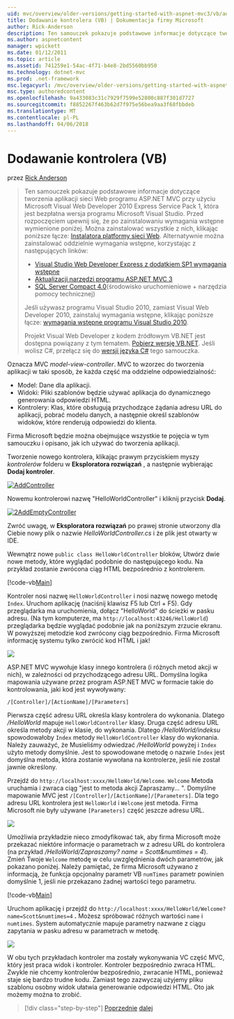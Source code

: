 ```yaml
---
uid: mvc/overview/older-versions/getting-started-with-aspnet-mvc3/vb/adding-a-controller
title: Dodawanie kontrolera (VB) | Dokumentacja firmy Microsoft
author: Rick-Anderson
description: Ten samouczek pokazuje podstawowe informacje dotyczące tworzenia aplikacji sieci Web programu ASP.NET MVC przy użyciu Microsoft Visual Web Developer 2010 Express Service Pack 1, która jest...
ms.author: aspnetcontent
manager: wpickett
ms.date: 01/12/2011
ms.topic: article
ms.assetid: 741259e1-54ac-4f71-b4e8-2bd5560bb950
ms.technology: dotnet-mvc
ms.prod: .net-framework
msc.legacyurl: /mvc/overview/older-versions/getting-started-with-aspnet-mvc3/vb/adding-a-controller
msc.type: authoredcontent
ms.openlocfilehash: 9a433083c31c7929f7599e52800c887f301d7727
ms.sourcegitcommit: f8852267f463b62d7f975e56bea9aa3f68fbbdeb
ms.translationtype: MT
ms.contentlocale: pl-PL
ms.lasthandoff: 04/06/2018
---
```

<a name="adding-a-controller-vb"></a>Dodawanie kontrolera (VB)
====================
przez [Rick Anderson](https://github.com/Rick-Anderson)

> Ten samouczek pokazuje podstawowe informacje dotyczące tworzenia aplikacji sieci Web programu ASP.NET MVC przy użyciu Microsoft Visual Web Developer 2010 Express Service Pack 1, która jest bezpłatna wersja programu Microsoft Visual Studio. Przed rozpoczęciem upewnij się, że po zainstalowaniu wymagania wstępne wymienione poniżej. Można zainstalować wszystkie z nich, klikając poniższe łącze: [Instalatora platformy sieci Web](https://www.microsoft.com/web/gallery/install.aspx?appid=VWD2010SP1Pack). Alternatywnie można zainstalować oddzielnie wymagania wstępne, korzystając z następujących linków:
> 
> - [Visual Studio Web Developer Express z dodatkiem SP1 wymagania wstępne](https://www.microsoft.com/web/gallery/install.aspx?appid=VWD2010SP1Pack)
> - [Aktualizacji narzędzi programu ASP.NET MVC 3](https://www.microsoft.com/web/gallery/install.aspx?appsxml=&amp;appid=MVC3)
> - [SQL Server Compact 4.0](https://www.microsoft.com/web/gallery/install.aspx?appid=SQLCE;SQLCEVSTools_4_0)(środowisko uruchomieniowe + narzędzia pomocy technicznej)
> 
> Jeśli używasz programu Visual Studio 2010, zamiast Visual Web Developer 2010, zainstaluj wymagania wstępne, klikając poniższe łącze: [wymagania wstępne programu Visual Studio 2010](https://www.microsoft.com/web/gallery/install.aspx?appsxml=&amp;appid=VS2010SP1Pack).
> 
> Projekt Visual Web Developer z kodem źródłowym VB.NET jest dostępna powiązany z tym tematem. [Pobierz wersję VB.NET](https://code.msdn.microsoft.com/Introduction-to-MVC-3-10d1b098). Jeśli wolisz C#, przełącz się do [wersji języka C#](../cs/adding-a-controller.md) tego samouczka.


Oznacza MVC *model-view-controller*. MVC to wzorzec do tworzenia aplikacji w taki sposób, że każda część ma oddzielne odpowiedzialność:

- Model: Dane dla aplikacji.
- Widoki: Pliki szablonów będzie używać aplikacja do dynamicznego generowania odpowiedzi HTML.
- Kontrolery: Klas, które obsługują przychodzące żądania adresu URL do aplikacji, pobrać modelu danych, a następnie określ szablonów widoków, które renderują odpowiedzi do klienta.

Firma Microsoft będzie można obejmujące wszystkie te pojęcia w tym samouczku i opisano, jak ich używać do tworzenia aplikacji.

Tworzenie nowego kontrolera, klikając prawym przyciskiem myszy *kontrolerów* folderu w **Eksploratora rozwiązań** , a następnie wybierając **Dodaj kontroler**.

[![AddController](adding-a-controller/_static/image2.png "AddController")](adding-a-controller/_static/image1.png)

Nowemu kontrolerowi nazwę &quot;HelloWorldController&quot; i kliknij przycisk **Dodaj**.

[![2AddEmptyController](adding-a-controller/_static/image4.png "2AddEmptyController")](adding-a-controller/_static/image3.png)

Zwróć uwagę, w **Eksploratora rozwiązań** po prawej stronie utworzony dla Ciebie nowy plik o nazwie *HelloWorldController.cs* i że plik jest otwarty w IDE.

Wewnątrz nowe `public class HelloWorldController` bloków, Utwórz dwie nowe metody, które wyglądać podobnie do następującego kodu. Na przykład zostanie zwrócona ciąg HTML bezpośrednio z kontrolerem.

[!code-vb[Main](adding-a-controller/samples/sample1.vb)]

Kontroler nosi nazwę `HelloWorldController` i nosi nazwę nowego metodę `Index`. Uruchom aplikację (naciśnij klawisz F5 lub Ctrl + F5). Gdy przeglądarka ma uruchomienia, dołącz &quot;HelloWorld&quot; do ścieżki w pasku adresu. (Na tym komputerze, ma `http://localhost:43246/HelloWorld`) przeglądarka będzie wyglądać podobnie jak na poniższym zrzucie ekranu. W powyższej metodzie kod zwrócony ciąg bezpośrednio. Firma Microsoft informację systemu tylko zwrócić kod HTML i jak!

![](adding-a-controller/_static/image5.png)

ASP.NET MVC wywołuje klasy innego kontrolera (i różnych metod akcji w nich), w zależności od przychodzącego adresu URL. Domyślna logika mapowania używane przez program ASP.NET MVC w formacie takie do kontrolowania, jaki kod jest wywoływany:

`/[Controller]/[ActionName]/[Parameters]`

Pierwsza część adresu URL określa klasy kontrolera do wykonania. Dlatego */HelloWorld* mapuje `HelloWorldController` klasy. Druga część adresu URL określa metody akcji w klasie, do wykonania. Dlatego */HelloWorld/indeksu* spowodowałoby `Index` metody `HelloWorldController` klasy do wykonania. Należy zauważyć, że Musieliśmy odwiedzać */HelloWorld* powyżej i `Index` użyto metody domyślnie. Jest to spowodowane metodę o nazwie `Index` jest domyślna metoda, która zostanie wywołana na kontrolerze, jeśli nie został jawnie określony.

Przejdź do `http://localhost:xxxx/HelloWorld/Welcome`. `Welcome` Metoda uruchamia i zwraca ciąg &quot;jest to metoda akcji Zapraszamy... &quot;. Domyślne mapowanie MVC jest `/[Controller]/[ActionName]/[Parameters]`. Dla tego adresu URL kontrolera jest `HelloWorld` i `Welcome` jest metoda. Firma Microsoft nie były używane `[Parameters]` część jeszcze adresu URL.

![](adding-a-controller/_static/image6.png)

Umożliwia przykładzie nieco zmodyfikować tak, aby firma Microsoft może przekazać niektóre informacje o parametrach w z adresu URL do kontrolera (na przykład */HelloWorld/Zapraszamy? name = Scott&amp;numtimes = 4*). Zmień Twoje `Welcome` metodę w celu uwzględnienia dwóch parametrów, jak pokazano poniżej. Należy pamiętać, że firma Microsoft używano z informacją, że funkcja opcjonalny parametr VB `numTimes` parametr powinien domyślnie 1, jeśli nie przekazano żadnej wartości tego parametru.

[!code-vb[Main](adding-a-controller/samples/sample2.vb)]

Uruchom aplikację i przejdź do `http://localhost:xxxx/HelloWorld/Welcome?name=Scott&numtimes=4` **.** Możesz spróbować różnych wartości `name` i `numtimes`. System automatycznie mapuje parametry nazwane z ciągu zapytania w pasku adresu w parametrach w metodę.

![](adding-a-controller/_static/image7.png)

W obu tych przykładach kontroler ma zostały wykonywania VC część MVC, który jest praca widok i kontroler. Kontroler bezpośrednio zwraca HTML. Zwykle nie chcemy kontrolerów bezpośrednio, zwracanie HTML, ponieważ staje się bardzo trudne kodu. Zamiast tego zazwyczaj użyjemy pliku szablonu osobny widok ułatwia generowanie odpowiedzi HTML. Oto jak możemy można to zrobić.

> [!div class="step-by-step"]
> [Poprzednie](intro-to-aspnet-mvc-3.md)
> [dalej](adding-a-view.md)
